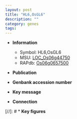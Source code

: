 ```yaml
---
layout: post
title: "HL6,OsGL6"
description: ""
category: genes
tags: 
---
```


* **Information**  
    + Symbol: HL6,OsGL6  
    + MSU: [LOC_Os06g44750](http://rice.uga.edu/cgi-bin/ORF_infopage.cgi?orf=LOC_Os06g44750)  
    + RAPdb: [Os06g0657500](http://rapdb.dna.affrc.go.jp/viewer/gbrowse_details/irgsp1?name=Os06g0657500)  

* **Publication**  

* **Genbank accession number**  

* **Key message**  

* **Connection**  

[//]: # * **Key figures**  



